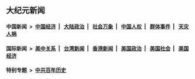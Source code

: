 ## 大纪元新闻

#### 中国新闻 &nbsp;>&nbsp; [中国经济](indexes/ncid283/README.md?01230845) &nbsp;| &nbsp; [大陆政治](indexes/ncid277/README.md?01230845) &nbsp;| &nbsp; [社会万象](indexes/ncid282/README.md?01230845) &nbsp;| &nbsp; [中国人权](indexes/ncid278/README.md?01230845) &nbsp;| &nbsp; [群体事件](indexes/ncid279/README.md?01230845) &nbsp;| &nbsp; [天灾人祸](indexes/ncid280/README.md?01230845)

#### 国际新闻 &nbsp;>&nbsp; [美中关系](indexes/nf1412576/README.md?01230845) &nbsp;| &nbsp; [台湾新闻](indexes/ncid1349361/README.md?01230845) &nbsp;| &nbsp; [香港新闻](indexes/ncid1349362/README.md?01230845) &nbsp;| &nbsp; [美国政治](indexes/ncid1078159/README.md?01230845) &nbsp;| &nbsp; [美国社会](indexes/ncid1078160/README.md?01230845) &nbsp;| &nbsp; [美国经济](indexes/ncid1078158/README.md?01230845)

#### 特别专题 &nbsp;>&nbsp; [中共百年历史](https://github.com/epoch-news/epoch-special/blob/master/README.md?01230845)  
